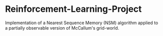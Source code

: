 # Reinforcement-Learning-Project
Implementation of a Nearest Sequence Memory (NSM) algorithm applied to a partially observable version of McCallum's grid-world.
